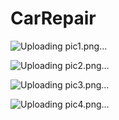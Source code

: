 # CarRepair


![Uploading pic1.png…]()


![Uploading pic2.png…]()


![Uploading pic3.png…]()


![Uploading pic4.png…]()

